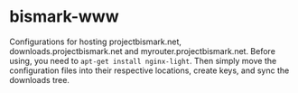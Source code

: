 bismark-www
===========

Configurations for hosting projectbismark.net, downloads.projectbismark.net and
myrouter.projectbismark.net. Before using, you need to `apt-get install
nginx-light`. Then simply move the configuration files into their respective
locations, create keys, and sync the downloads tree.
